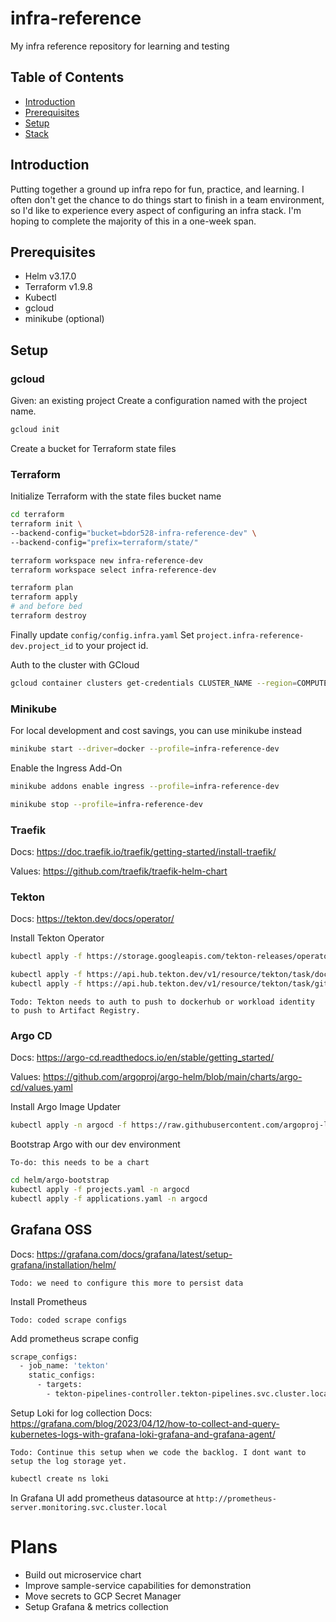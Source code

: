 # infra-reference
My infra reference repository for learning and testing

## Table of Contents

- [Introduction](#introduction)
- [Prerequisites](#prerequisites)
- [Setup](#setup)
- [Stack](#stack)

## Introduction
Putting together a ground up infra repo for fun, practice, and learning. I often don't get the chance to do things start to finish in a team environment, so I'd like to experience every aspect of configuring an infra stack. I'm hoping to complete the majority of this in a one-week span.

## Prerequisites
- Helm v3.17.0
- Terraform v1.9.8
- Kubectl
- gcloud
- minikube (optional)

## Setup
### gcloud
Given: an existing project
Create a configuration named with the project name.

```sh
gcloud init
```
Create a bucket for Terraform state files

### Terraform

Initialize Terraform with the state files bucket name

```sh
cd terraform
terraform init \
--backend-config="bucket=bdor528-infra-reference-dev" \ 
--backend-config="prefix=terraform/state/"
```

```sh
terraform workspace new infra-reference-dev
terraform workspace select infra-reference-dev
```
```sh
terraform plan
terraform apply
# and before bed
terraform destroy
```

Finally update `config/config.infra.yaml` 
Set `project.infra-reference-dev.project_id` to your project id.

Auth to the cluster with GCloud
```sh
gcloud container clusters get-credentials CLUSTER_NAME --region=COMPUTE_REGION
```


### Minikube

For local development and cost savings, you can use minikube instead

```sh
minikube start --driver=docker --profile=infra-reference-dev
```

Enable the Ingress Add-On
```sh
minikube addons enable ingress --profile=infra-reference-dev
```

```sh
minikube stop --profile=infra-reference-dev
```

### Traefik
Docs: https://doc.traefik.io/traefik/getting-started/install-traefik/

Values: https://github.com/traefik/traefik-helm-chart

### Tekton

Docs: https://tekton.dev/docs/operator/

Install Tekton Operator
```sh
kubectl apply -f https://storage.googleapis.com/tekton-releases/operator/latest/release.yaml
```

```sh
kubectl apply -f https://api.hub.tekton.dev/v1/resource/tekton/task/docker-build/0.1/raw -n cicd
kubectl apply -f https://api.hub.tekton.dev/v1/resource/tekton/task/git-clone/0.9/raw -n cicd
```

`Todo: Tekton needs to auth to push to dockerhub or workload identity to push to Artifact Registry.`

### Argo CD

Docs: https://argo-cd.readthedocs.io/en/stable/getting_started/

Values: https://github.com/argoproj/argo-helm/blob/main/charts/argo-cd/values.yaml

Install Argo Image Updater
```sh
kubectl apply -n argocd -f https://raw.githubusercontent.com/argoproj-labs/argocd-image-updater/stable/manifests/install.yaml
```

Bootstrap Argo with our dev environment

`To-do: this needs to be a chart`
```sh
cd helm/argo-bootstrap
kubectl apply -f projects.yaml -n argocd
kubectl apply -f applications.yaml -n argocd
```

## Grafana OSS
Docs: https://grafana.com/docs/grafana/latest/setup-grafana/installation/helm/

`Todo: we need to configure this more to persist data`


Install Prometheus

`Todo: coded scrape configs`

Add prometheus scrape config
```sh
scrape_configs:
  - job_name: 'tekton'
    static_configs:
      - targets: 
        - tekton-pipelines-controller.tekton-pipelines.svc.cluster.local:9090
```

Setup Loki for log collection
Docs: https://grafana.com/blog/2023/04/12/how-to-collect-and-query-kubernetes-logs-with-grafana-loki-grafana-and-grafana-agent/

`Todo: Continue this setup when we code the backlog. I dont want to setup the log storage yet.`

```sh
kubectl create ns loki
```

In Grafana UI add prometheus datasource at `http://prometheus-server.monitoring.svc.cluster.local`

# Plans

- Build out microservice chart
- Improve sample-service capabilities for demonstration
- Move secrets to GCP Secret Manager
- Setup Grafana & metrics collection
